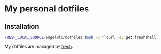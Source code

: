 # My personal dotfiles

## Installation
``` sh
FRESH_LOCAL_SOURCE=angelvlc/dotfiles bash -c "`curl -sL get.freshshell.com`"
```

My dotfiles are managed by [fresh].

[fresh]: http://freshshell.com
